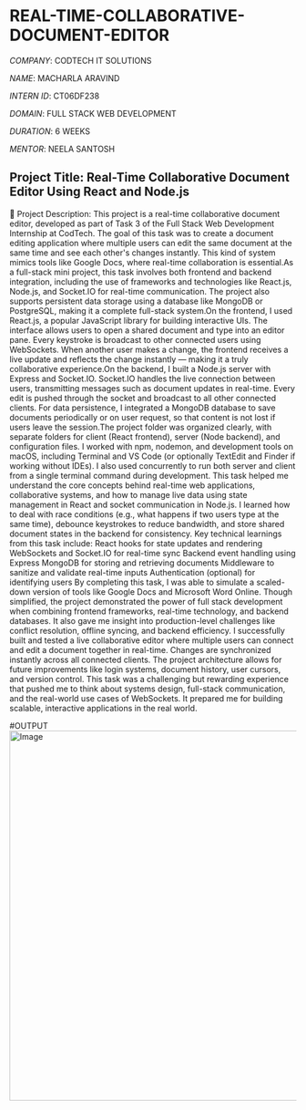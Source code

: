 # REAL-TIME-COLLABORATIVE-DOCUMENT-EDITOR

*COMPANY*: CODTECH IT SOLUTIONS

*NAME*: MACHARLA ARAVIND

*INTERN ID*: CT06DF238

*DOMAIN*: FULL STACK WEB DEVELOPMENT

*DURATION*: 6 WEEKS

*MENTOR*: NEELA SANTOSH

## Project Title: Real-Time Collaborative Document Editor Using React and Node.js
📘 Project Description:
This project is a real-time collaborative document editor, developed as part of Task 3 of the Full Stack Web Development Internship at CodTech. The goal of this task was to create a document editing application where multiple users can edit the same document at the same time and see each other's changes instantly. This kind of system mimics tools like Google Docs, where real-time collaboration is essential.As a full-stack mini project, this task involves both frontend and backend integration, including the use of frameworks and technologies like React.js, Node.js, and Socket.IO for real-time communication. The project also supports persistent data storage using a database like MongoDB or PostgreSQL, making it a complete full-stack system.On the frontend, I used React.js, a popular JavaScript library for building interactive UIs. The interface allows users to open a shared document and type into an editor pane. Every keystroke is broadcast to other connected users using WebSockets. When another user makes a change, the frontend receives a live update and reflects the change instantly — making it a truly collaborative experience.On the backend, I built a Node.js server with Express and Socket.IO. Socket.IO handles the live connection between users, transmitting messages such as document updates in real-time. Every edit is pushed through the socket and broadcast to all other connected clients. For data persistence, I integrated a MongoDB database to save documents periodically or on user request, so that content is not lost if users leave the session.The project folder was organized clearly, with separate folders for client (React frontend), server (Node backend), and configuration files. I worked with npm, nodemon, and development tools on macOS, including Terminal and VS Code (or optionally TextEdit and Finder if working without IDEs). I also used concurrently to run both server and client from a single terminal command during development.
This task helped me understand the core concepts behind real-time web applications, collaborative systems, and how to manage live data using state management in React and socket communication in Node.js. I learned how to deal with race conditions (e.g., what happens if two users type at the same time), debounce keystrokes to reduce bandwidth, and store shared document states in the backend for consistency.
Key technical learnings from this task include:
React hooks for state updates and rendering
WebSockets and Socket.IO for real-time sync
Backend event handling using Express
MongoDB for storing and retrieving documents
Middleware to sanitize and validate real-time inputs
Authentication (optional) for identifying users
By completing this task, I was able to simulate a scaled-down version of tools like Google Docs and Microsoft Word Online. Though simplified, the project demonstrated the power of full stack development when combining frontend frameworks, real-time technology, and backend databases. It also gave me insight into production-level challenges like conflict resolution, offline syncing, and backend efficiency.
I successfully built and tested a live collaborative editor where multiple users can connect and edit a document together in real-time. Changes are synchronized instantly across all connected clients. The project architecture allows for future improvements like login systems, document history, user cursors, and version control.
This task was a challenging but rewarding experience that pushed me to think about systems design, full-stack communication, and the real-world use cases of WebSockets. It prepared me for building scalable, interactive applications in the real world.

#OUTPUT
<img width="1079" height="649" alt="Image" src="https://github.com/user-attachments/assets/479ffa52-aa13-4b1a-a667-f17b875d7f02" />
